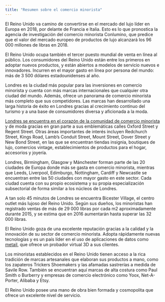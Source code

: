 ```yaml
---
title: "Resumen sobre el comercio minorista"
---
```


El Reino Unido va camino de convertirse en el mercado del lujo líder en Europa en 2018, por delante de Francia e Italia. Esto es lo que pronostica la agencia de investigación del comercio minorista Conlumino, que predice que el valor del mercado europeo de productos de lujo alcanzará los 96 000 millones de libras en 2018.

El Reino Unido ocupa también el tercer puesto mundial de venta en línea al público. Los consumidores del Reino Unido están entre los primeros en adoptar nuevos productos, y están abiertos a modelos de servicio nuevos e innovadores. Incurren en el mayor gasto en línea por persona del mundo: más de 3 500 dólares estadounidenses al año.

Londres es la ciudad más popular para las inversiones en comercio minorista y cuenta con más marcas internacionales que cualquier otra ciudad del mundo. Además, ofrece un panorama de comercio minorista más completo que sus competidores. Las marcas han desarrollado una larga historia de éxito en Londres gracias al crecimiento continuo del turismo y a una base de consumidores diversa y aficionada a la moda.

[Londres se encuentra en el corazón de la comunidad de comercio minorista](http://www.jll.com/services/industries/retail/destination-retail) y de moda gracias en gran parte a sus emblemáticas calles Oxford Street y Regent Street. Otras áreas importantes de interés incluyen Redchurch Street, Kings Road, Lamb’s Conduit Street, Mount Street, Dover Street y New Bond Street, en las que se encuentran tiendas insignia, boutiques de lujo, comercios vintage, establecimientos de productos para el hogar, accesorios y joyería.

Londres, Birmingham, Glasgow y Mánchester forman parte de las 20 ciudades de Europa donde más se gasta en comercio minorista, mientras que Leeds, Liverpool, Edimburgo, Nottingham, Cardiff y Newcastle se encuentran entre las 50 ciudades con mayor gasto en este sector. Cada ciudad cuenta con su propio ecosistema y su propia especialización subsectorial de forma similar a los núcleos de Londres.

A tan solo 45 minutos de Londres se encuentra Bicester Village, el centro outlet más lujoso del Reino Unido. Según sus dueños, los minoristas han registrado ventas de más de 29 000 libras por cada m2 aproximadamente durante 2015, y se estima que en 2016 aumentarán hasta superar las 32 000 libras.

El Reino Unido goza de una excelente reputación gracias a la calidad y la innovación de su sector de comercio minorista. Adopta rápidamente nuevas tecnologías y es un país líder en el uso de aplicaciones de datos como [metail](http://www.metail.com/), que ofrece un probador virtual 3D a sus clientes.

Los minoristas establecidos en el Reino Unido tienen acceso a la rica tradición de marcas artesanales que elaboran sus productos a mano, como los zapateros Trickers Shoemakers y las afamadas sastrerías a medida de Savile Row. También se encuentran aquí marcas de alta costura como Paul Smith o Burberry y empresas de comercio electrónico como Yoox, Net-A-Porter, Alibaba y Etsy.

El Reino Unido posee una mano de obra bien formada y cosmopolita que ofrece un excelente nivel de servicio. 
